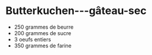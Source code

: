 # Butterkuchen---gâteau-sec

* 250 grammes de beurre
* 200 grammes de sucre
* 3 oeufs entiers
* 350 grammes de farine 

